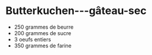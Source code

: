 # Butterkuchen---gâteau-sec

* 250 grammes de beurre
* 200 grammes de sucre
* 3 oeufs entiers
* 350 grammes de farine 

